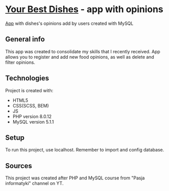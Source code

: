 # [Your Best Dishes](http://serwer2209086.home.pl/bestDishesPage/) - app with opinions
[App](http://serwer2209086.home.pl/bestDishesPage/) with dishes's opinions add by users created with MySQL

## General info
This app was created to consolidate my skills that I recently received.
App allows you to register and add new food opinions, as well as delete and filter opinions.   
	
## Technologies
Project is created with:
* HTML5
* CSS(SCSS, BEM)
* JS
* PHP version 8.0.12
* MySQL version 5.1.1

## Setup
To run this project, use localhost. Remember to import and config database.

## Sources
This project was created after PHP and MySQL course from "Pasja informatyki" channel on YT.
